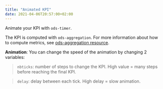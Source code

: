 ```yaml
---
title: "Animated KPI"
date: 2021-04-06T20:57:00+02:00
---
```


Animate your KPI with `ods-timer`. 

The KPI is computed with `ods-aggregation`. For more information about how to compute metrics, see [ods-aggregation resource](/widget-tricks/ods-aggregation).

**Animation**: You can change the speed of the animation by changing 2 variables:

>`nbticks`: number of steps to change the KPI. High value = many steps before reaching the final KPI.

>`delay`: delay between each tick. High delay = slow animation.
